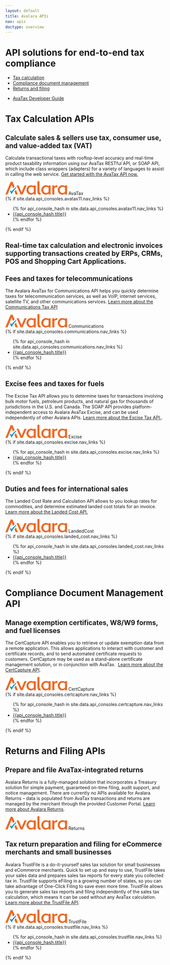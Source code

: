 ```yaml
---
layout: default
title: Avalara APIs
nav: apis
doctype: overview
---
```

<div class="row bg-map">
  <div class="col-md-6 col-md-offset-3 text-center">
    <h1 class="h1p">API solutions for end-to-end tax compliance</h1>
      <ul class="pipe padding-bottom">
          <li><a href="#tax-calculation">Tax calculation</a></li>
          <li><a href="#compliance">Compliance document management</a></li>
          <li><a href="#returns-filing">Returns and filing</a></li>
      </ul>
      <ul class="pipe padding-bottom">
          <li><a href="/avatax/dev-guide/">AvaTax Developer Guide</a></li>
      </ul>
  </div>
</div>
<div class="row border-top">
    <div class="col-md-12">
        <h1><a name="tax-calculation"></a>Tax Calculation APIs</h1>
    </div>
    <div class="col-md-7 col-md-offset-3">
        <div class="row">
            <div class="col-md-12"><h2>Calculate sales &amp; sellers use tax, consumer use, and value-added tax (VAT)</h2></div>
        </div>
        <p>Calculate transactional taxes with rooftop-level accuracy and real-time product taxability information using our AvaTax RESTful API, or SOAP API, which include class wrappers (adapters) for a variety of languages to assist in calling the web service. <a href="/avatax/get-started#signup">Get started with the AvaTax API now.</a></p>
        <div class="pageTitle">
            <img src="/public/images/Avalara_logo.svg" alt="Avalara">
            <span>AvaTax</span>
         </div>
        {% if site.data.api_consoles.avatax11.nav_links %}
          <ul class="pipe padding-bottom">
          {% for api_console_hash in site.data.api_consoles.avatax11.nav_links %}
              <li><a href="{{api_console_hash.path}}">{{api_console_hash.title}}</a></li>
          {% endfor %}
          </ul>
        {% endif %}
        <div class="row">
            <div class="col-md-12"><h2>Real-time tax calculation and electronic invoices supporting transactions created by ERPs, CRMs, POS and Shopping Cart Applications.</h2></div>
        </div>
        <h2>Fees and taxes for telecommunications</h2>
        <p>The Avalara AvaTax for Communications API helps you quickly determine taxes for telecommunication services, as well as VoIP, internet services, satellite TV, and other communications services. <a href="/communications">Learn more about the Communications Tax API</a></p>
        <div class="pageTitle">
            <img src="/public/images/Avalara_logo.svg" alt="Avalara">
            <span>Communications</span>
         </div>
        {% if site.data.api_consoles.communications.nav_links %}
          <ul class="pipe padding-bottom">
          {% for api_console_hash in site.data.api_consoles.communications.nav_links %}
              <li><a href="{{api_console_hash.path}}">{{api_console_hash.title}}</a></li>
          {% endfor %}
          </ul>
        {% endif %}
        <h2>Excise fees and taxes for fuels</h2>
        <p>The Excise Tax API allows you to determine taxes for transactions involving bulk motor fuels, petroleum products, and natural gas for thousands of jurisdictions in the U.S. and Canada. The SOAP API provides platform-independent access to Avalara AvaTax Excise, and can be used independently of other Avalara APIs. <a href="/excise">Learn more about the Excise Tax API.</a>.</p>
        <div class="pageTitle">
            <img src="/public/images/Avalara_logo.svg" alt="Avalara">
            <span>Excise</span>
         </div>
        {% if site.data.api_consoles.excise.nav_links %}
          <ul class="pipe padding-bottom">
          {% for api_console_hash in site.data.api_consoles.excise.nav_links %}
              <li><a href="{{api_console_hash.path}}">{{api_console_hash.title}}</a></li>
          {% endfor %}
          </ul>
        {% endif %}
        <h2>Duties and fees for international sales</h2>
        <p>The Landed Cost  Rate and Calculation API allows to you lookup rates for commodities, and determine estimated landed cost totals for an invoice. <a href="/landedcost">Learn more about the Landed Cost API.</a></p>
        <div class="pageTitle">
            <img src="/public/images/Avalara_logo.svg" alt="Avalara">
            <span>LandedCost</span>
         </div>
         {% if site.data.api_consoles.landed_cost.nav_links %}
             <ul class="pipe padding-bottom">
             {% for api_console_hash in site.data.api_consoles.landed_cost.nav_links %}
                 <li><a href="{{api_console_hash.path}}">{{api_console_hash.title}}</a></li>
             {% endfor %}
             </ul>
         {% endif %}
    </div>
</div>
<div class="row border-top bg-fill padding-bottom">
    <div class="col-md-12">
        <h1><a name="compliance"></a>Compliance Document Management API</h1>
    </div>
    <div class="col-md-7 col-md-offset-3">
        <div class="row">
            <div class="col-md-12"><h2>Manage exemption certificates, W8/W9 forms, and fuel licenses</h2></div>
        </div>
        <p>The CertCapture API enables you to retrieve or update exemption data from a remote application. This allows applications to interact with customer and certificate records, and to send automated certificate requests to customers. CertCapture may be used as a stand-alone certificate management solution, or in conjunction with AvaTax.  <a href="/certcapture">Learn more about the CertCapture API</a>.</p>
        <div class="pageTitle">
            <img src="/public/images/Avalara_logo.svg" alt="Avalara">
            <span>CertCapture</span>
         </div>
          {% if site.data.api_consoles.certcapture.nav_links %}
              <ul class="pipe">
              {% for api_console_hash in site.data.api_consoles.certcapture.nav_links %}
                  <li><a href="{{api_console_hash.path}}">{{api_console_hash.title}}</a></li>
              {% endfor %}
              </ul>
          {% endif %}
    </div>
</div>
<div class="row border-top padding-bottom">
    <div class="col-md-12">
        <h1><a name="returns-filing"></a>Returns and Filing APIs</h1>
    </div>
    <div class="col-md-7 col-md-offset-3">
        <h2>Prepare and file AvaTax-integrated returns</h2>
        <p>Avalara Returns is a fully-managed solution that incorporates a Treasury solution for simple payment, guaranteed on-time filing, audit support, and notice management. There are currently no APIs available for Avalara Returns – data is populated from AvaTax transactions and returns are managed by the merchant through the provided Customer Portal. <a href="http://www.avalara.com/products/returns/">Learn more about Avalara Returns</a>.
        </p>
        <div class="pageTitle">
            <img src="/public/images/Avalara_logo.svg" alt="Avalara">
            <span>Returns</span>
        </div>
        <h2>Tax return preparation and filing for eCommerce merchants and small businesses</h2>
        <p>Avalara TrustFile is a do-it-yourself sales tax solution for small businesses and eCommerce merchants. Quick to set up and easy to use, TrustFile takes your sales data and prepares sales tax reports for every state you collected tax in. TrustFile supports eFiling in a growing number of states, so you can take advantage of One-Click Filing to save even more time. TrustFile allows you to generate sales tax reports and filing independently of the sales tax calculation, which means it can be used without any AvaTax calculation.  <a href="http://trustfile.avalara.com">Learn more about the TrustFile API</a>.</p>
        <div class="pageTitle">
            <img src="/public/images/Avalara_logo.svg" alt="Avalara">
            <span>TrustFile</span>
         </div>
       {% if site.data.api_consoles.trustfile.nav_links %}
           <ul class="pipe">
           {% for api_console_hash in site.data.api_consoles.trustfile.nav_links %}
               <li><a href="{{api_console_hash.path}}">{{api_console_hash.title}}</a></li>
           {% endfor %}
           </ul>
       {% endif %}
    </div>
</div>
